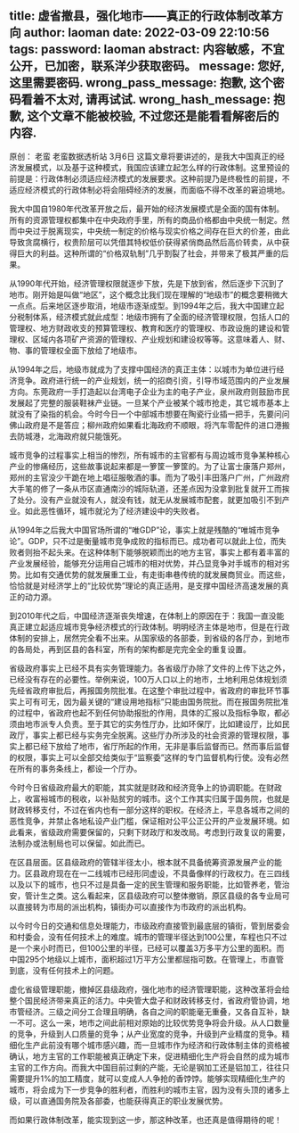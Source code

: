 title: 虚省撤县，强化地市——真正的行政体制改革方向
author: laoman
date: 2022-03-09 22:10:56
tags:
password: laoman
abstract: 内容敏感，不宜公开，已加密，联系洋少获取密码。
message: 您好, 这里需要密码.
wrong_pass_message: 抱歉, 这个密码看着不太对, 请再试试.
wrong_hash_message: 抱歉, 这个文章不能被校验, 不过您还是能看看解密后的内容.
---
原创： 老蛮  老蛮数据透析站  3月6日
这篇文章将要讲述的，是我大中国真正的经济发展模式，以及基于这种模式，我国应该建立起怎么样的行政体制。这里预设的前提是：行政体制必须适应经济模式的发展要求。这种前提乃是终极性的前提，不适应经济模式的行政体制必将会阻碍经济的发展，而面临不得不改革的窘迫境地。

我大中国自1980年代改革开放之后，最开始的经济发展模式是全面的国有体制。所有的资源管理权都集中在中央政府手里，所有的商品价格都由中央统一制定。然而中央过于脱离现实，中央统一制定的价格与现实价格之间存在巨大的价差，由此导致贪腐横行，权贵阶层可以凭借其特权低价获得紧俏商品然后高价转卖，从中获得巨大的利益。这种所谓的“价格双轨制”几乎割裂了社会，并带来了极其严重的后果。

从1990年代开始，经济管理权限就逐步下放，先是下放到省，然后逐步下沉到了地市。刚开始是叫做“地区”，这个概念比我们现在理解的“地级市”的概念要稍微大一点点。后来地区逐步取消，地级市逐渐成型。到1994年之后，我大中国建立起分税制体系，经济模式就此成型：地级市拥有了全面的经济管理权限，包括人口的管理权、地方财政收支的预算管理权、教育和医疗的管理权、市政设施的建设和管理权、区域内各项矿产资源的管理权、产业规划和建设权等等。这意味着人、财、物、事的管理权全面下放给了地级市。

从1994年之后，地级市就成为了支撑中国经济的真正主体：以城市为单位进行经济竞争。政府进行统一的产业规划，统一的招商引资，引导市域范围内的产业发展方向。东莞政府一手打造起以台湾电子企业为主的电子产业，泉州政府则鼓励市民发展起了完整的服装鞋袜产业链。一旦某个产业被某个城市抢走，其它城市基本上就没有了染指的机会。今时今日一个中部城市想要在陶瓷行业插一把手，先要问问佛山政府是不是答应；柳州政府如果看北海政府不顺眼，将汽车零配件的进口港搬去防城港，北海政府就只能饿死。

城市竞争的过程事实上相当的惨烈，所有城市的主官都有与周边城市竞争某种核心产业的惨痛经历，这些故事说起来都是一箩筐一箩筐的。为了让富士康落户郑州，郑州的主官没少干跪在地上唱征服敬酒的事。而为了吸引丰田落户广州，广州政府大手笔的修了一条从市区直通南沙的城际轨道，还差点因为没拿到批复就开工而挨了处分。没有产业就没有人，就没有钱，就无从发展城市配套，就更加吸引不到产业。如此恶性循环，城市就沦为了经济建设中的失败者。

从1994年之后我大中国官场所谓的“唯GDP”论，事实上就是残酷的“唯城市竞争论”。GDP，只不过是衡量城市竞争成败的指标而已。成功者可以就此上位，而失败者则抬不起头来。在这种体制下能够脱颖而出的地方主官，事实上都有着丰富的产业发展经验，能够充分运用自己城市的相对优势，并凸显竞争对手城市的相对劣势。比如有交通优势的就发展重工业，有走街串巷传统的就发展商贸业。而这些，恰恰就是对经济学上的“比较优势”理论的真正适用，是支撑中国经济高速发展的真正的动力源。

到2010年代之后，中国经济逐渐丧失增速，在体制上的原因在于：我国一直没能真正建立起适应城市竞争经济模式的行政体制。明明经济主体是地市，但是在行政体制的安排上，居然完全看不出来。从国家级的各部委，到省级的各厅办，到地市的各局处，再到区县的各科室，所有的架构都是完完全全的重复设置。

省级政府事实上已经不具有实务管理能力。各省级厅办除了文件的上传下达之外，已经没有存在的必要性。举例来说，100万人口以上的地市，土地利用总体规划须先经省政府审批后，再报国务院批准。在这整个审批过程中，省政府的审批环节事实上可有可无，因为最关键的“建设用地指标”只能由国务院批。而在报国务院批准的过程中，省政府也起不到任何协助报批的作用，具体的汇报以及指标争取，都必须由地市派专人负责。至于其它的实务性厅办，比如环保厅，比如建设厅，比如民政厅，事实上都已经与实务完全脱离。这些厅办所涉及的社会资源的管理权限，事实上都已经下放给了地市，省厅所起的作用，无非是事后监督而已。然而事后监督的权限，事实上可以全部交给类似于“监察委”这样的专门监督机构行使。没有必然在所有的事务条线上，都设一个厅办。

今时今日省级政府最大的职能，其实就是财政和经济竞争上的协调职能。在财政上，收富裕城市的税收，以补贴贫穷的城市。这个工作其实归属于国务院，也就是财政转移支付，不过在省内也有一部分这样的职权。在经济上，平息各城市之间的恶性竞争，并禁止各地私设产业门槛，保证相对公平公正公开的产业发展环境。如此看来，省级政府需要保留的，只剩下财政厅和发改局。考虑到行政复议的需要，法制办或法制局也可以保留。如此而已。

在区县层面。区县级政府的管辖半径太小，根本就不具备统筹资源发展产业的能力。区县政府现在在一二线城市已经形同虚设，不具备像样的行政权力。在三四线以及以下的城市，也只不过是具备一定的民生管理和服务职能，比如管养老，管治安，管计生之类。这么看起来，区县级政府可以整体撤销，原区县级的各专业局可以直接转为市局的派出机构，镇街办可以直接作为市政府的派出机构。

以今时今日的交通和信息处理能力，市级政府直接管到最底层的镇街，管到居委会和村委会，没有任何技术上的难度。城市的管理半径达到100公里，车程也只不过是一个来小时而已，但100公里的半径，已经可以覆盖3万多平方公里的面积。而中国295个地级以上城市，面积超过1万平方公里都屈指可数。在管理上，市直管到底，没有任何技术上的问题。

虚化省级管理职能，撤掉区县级政府，强化地市的经济管理职能，这种改革将会给整个国民经济带来真正的活力。中央管大盘子和财政转移支付，省政府管协调，地市管经济。三级之间分工合理且明确，各自之间的职能毫无重叠，又各自互补，缺一不可。这么一来，地市之间此前相对原始的比较优势竞争将会升级。从人口数量的竞争，升级到人口质量的竞争；从产业宽度的竞争，升级到产业精度的竞争。精细化生产此前没有哪个城市感兴趣，而一旦城市作为经济和行政体制主体的资格被确认，地方主官的工作职能被真正确定下来，促进精细化生产将会自然的成为城市主官的工作方向。而我大中国目前过剩的产能，无论是钢加工还是铝加工，往往只需要提升1%的加工精度，就可以变成人人争抢的香饽饽。能够实现精细化生产的城市，将会成为下一步竞争的胜利者，而胜利的城市主官，因为没有头顶的诸多上级，可以直通国务院及各部委，也能获得真正的职业发展优势。

而如果行政体制改革，能实现到这一步，那这种改革，也还真是值得期待的呢！